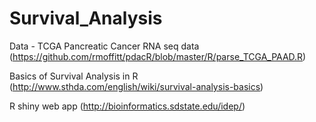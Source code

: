 # Survival_Analysis

Data - TCGA Pancreatic Cancer RNA seq data (https://github.com/rmoffitt/pdacR/blob/master/R/parse_TCGA_PAAD.R)

Basics of Survival Analysis in R (http://www.sthda.com/english/wiki/survival-analysis-basics)

R shiny web app (http://bioinformatics.sdstate.edu/idep/)
